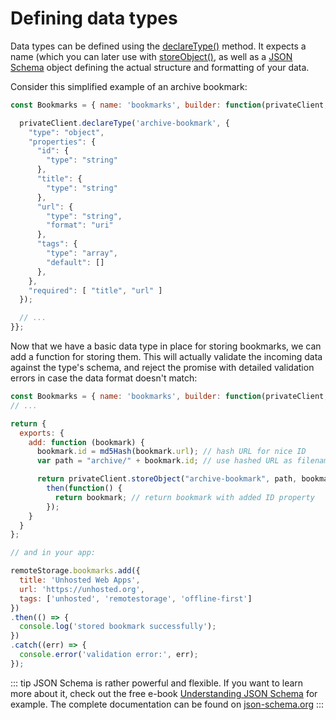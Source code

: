 # Defining data types

Data types can be defined using the
[declareType()](../api/baseclient/classes/BaseClient.html#declaretype) method.
It expects a name (which you can later use with
[storeObject()](../api/baseclient/classes/BaseClient.html#storeobject), as well
as a [JSON Schema](http://json-schema.org) object defining the actual structure
and formatting of your data.

Consider this simplified example of an archive bookmark:

```js
const Bookmarks = { name: 'bookmarks', builder: function(privateClient, publicClient) {

  privateClient.declareType('archive-bookmark', {
    "type": "object",
    "properties": {
      "id": {
        "type": "string"
      },
      "title": {
        "type": "string"
      },
      "url": {
        "type": "string",
        "format": "uri"
      },
      "tags": {
        "type": "array",
        "default": []
      },
    },
    "required": [ "title", "url" ]
  });

  // ...
}};
```

Now that we have a basic data type in place for storing bookmarks, we
can add a function for storing them. This will actually validate the
incoming data against the type\'s schema, and reject the promise with
detailed validation errors in case the data format doesn\'t match:

```js
const Bookmarks = { name: 'bookmarks', builder: function(privateClient, publicClient) {
// ...

return {
  exports: {
    add: function (bookmark) {
      bookmark.id = md5Hash(bookmark.url); // hash URL for nice ID
      var path = "archive/" + bookmark.id; // use hashed URL as filename as well

      return privateClient.storeObject("archive-bookmark", path, bookmark).
        then(function() {
          return bookmark; // return bookmark with added ID property
        });
    }
  }
};

// and in your app:

remoteStorage.bookmarks.add({
  title: 'Unhosted Web Apps',
  url: 'https://unhosted.org',
  tags: ['unhosted', 'remotestorage', 'offline-first']
})
.then(() => {
  console.log('stored bookmark successfully');
})
.catch((err) => {
  console.error('validation error:', err);
});
```

::: tip
JSON Schema is rather powerful and flexible. If you want to learn more
about it, check out the free e-book [Understanding JSON
Schema](https://spacetelescope.github.io/understanding-json-schema/) for
example. The complete documentation can be found on [json-schema.org](https://json-schema.org)
:::
